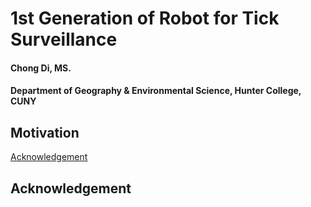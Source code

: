 # 1st Generation of Robot for Tick Surveillance

#### Chong Di, MS.
#### Department of Geography & Environmental Science, Hunter College, CUNY

## Motivation
 

[Acknowledgement](##Acknowledgement)

## Acknowledgement
